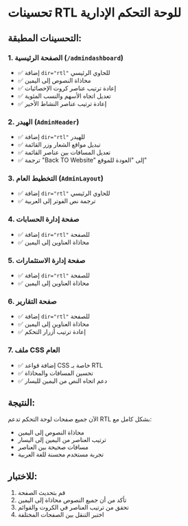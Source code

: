 # تحسينات RTL للوحة التحكم الإدارية

## التحسينات المطبقة:

### 1. الصفحة الرئيسية (`/admindashboard`)
- ✅ إضافة `dir="rtl"` للحاوي الرئيسي
- ✅ محاذاة النصوص إلى اليمين
- ✅ إعادة ترتيب عناصر كروت الإحصائيات
- ✅ تعديل اتجاه الأسهم والنسب المئوية
- ✅ إعادة ترتيب عناصر النشاط الأخير

### 2. الهيدر (`AdminHeader`)
- ✅ إضافة `dir="rtl"` للهيدر
- ✅ تبديل مواقع الشعار وزر القائمة
- ✅ تعديل المسافات بين عناصر القائمة
- ✅ ترجمة "Back TO Website" إلى "العودة للموقع"

### 3. التخطيط العام (`AdminLayout`)
- ✅ إضافة `dir="rtl"` للحاوي الرئيسي
- ✅ ترجمة نص الفوتر إلى العربية

### 4. صفحة إدارة الحسابات
- ✅ إضافة `dir="rtl"` للصفحة
- ✅ محاذاة العناوين إلى اليمين

### 5. صفحة إدارة الاستثمارات
- ✅ إضافة `dir="rtl"` للصفحة
- ✅ محاذاة العناوين إلى اليمين

### 6. صفحة التقارير
- ✅ إضافة `dir="rtl"` للصفحة
- ✅ محاذاة العناوين إلى اليمين
- ✅ إعادة ترتيب أزرار التحكم

### 7. ملف CSS العام
- ✅ إضافة قواعد CSS خاصة بـ RTL
- ✅ تحسين المسافات والمحاذاة
- ✅ دعم اتجاه النص من اليمين لليسار

## النتيجة:
الآن جميع صفحات لوحة التحكم تدعم RTL بشكل كامل مع:
- محاذاة النصوص إلى اليمين
- ترتيب العناصر من اليمين إلى اليسار
- مسافات صحيحة بين العناصر
- تجربة مستخدم محسنة للغة العربية

## للاختبار:
1. قم بتحديث الصفحة
2. تأكد من أن جميع النصوص محاذاة إلى اليمين
3. تحقق من ترتيب العناصر في الكروت والقوائم
4. اختبر التنقل بين الصفحات المختلفة

